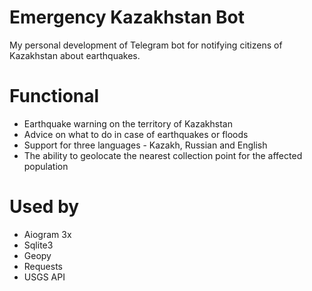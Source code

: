 # Emergency Kazakhstan Bot
My personal development of Telegram bot for notifying citizens of Kazakhstan about earthquakes.

# Functional
- Earthquake warning on the territory of Kazakhstan
- Advice on what to do in case of earthquakes or floods
- Support for three languages - Kazakh, Russian and English
- The ability to geolocate the nearest collection point for the affected population

# Used by
- Aiogram 3x
- Sqlite3
- Geopy
- Requests
- USGS API
